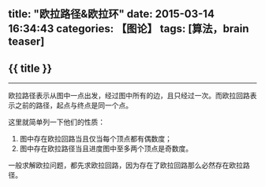 title: "欧拉路径&欧拉环"
date: 2015-03-14 16:34:43
categories: 【图论】
tags: [算法，brain teaser]
---
## {{ title }} ##

---

欧拉路径表示从图中一点出发，经过图中所有的边，且只经过一次。而欧拉回路表示之前的路径，起点与终点是同一个点。

这里就简单列一下他们的性质：
1. 图中存在欧拉回路当且仅当每个顶点都有偶数度；
2. 图中存在欧拉路径当且进度图中至多两个顶点是奇数度。

一般求解欧拉问题，都先求欧拉回路，因为存在了欧拉回路那么必然存在欧拉路径。